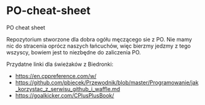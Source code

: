 # PO-cheat-sheet
PO cheat sheet

Repozytorium stworzone dla dobra ogółu męczącego sie z PO.
Nie mamy nic do stracenia oprócz naszych łańcuchów, więc bierzmy jedzmy z tego wszyscy, bowiem jest to niezbędne do zaliczenia PO.


Przydatne linki dla świeżaków z Biedronki:
 - https://en.cppreference.com/w/
 - https://github.com/pbiecek/Przewodnik/blob/master/Programowanie/jak_korzystac_z_serwisu_github_i_waffle.md
 - https://goalkicker.com/CPlusPlusBook/
